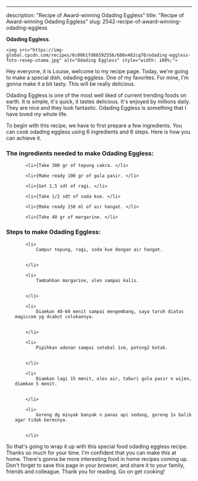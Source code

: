 ---
description: "Recipe of Award-winning Odading Eggless"
title: "Recipe of Award-winning Odading Eggless"
slug: 2542-recipe-of-award-winning-odading-eggless

<p>
	<strong>Odading Eggless</strong>. 
	
</p>
<p>
	
	<img src="https://img-global.cpcdn.com/recipes/6c0861fd86592556/680x482cq70/odading-eggless-foto-resep-utama.jpg" alt="Odading Eggless" style="width: 100%;">
	
	
</p>
<p>
	Hey everyone, it is Louise, welcome to my recipe page. Today, we're going to make a special dish, odading eggless. One of my favorites. For mine, I'm gonna make it a bit tasty. This will be really delicious.
</p>
	
<p>
	Odading Eggless is one of the most well liked of current trending foods on earth. It is simple, it's quick, it tastes delicious. It's enjoyed by millions daily. They are nice and they look fantastic. Odading Eggless is something that I have loved my whole life.
</p>
<p>
	
</p>

<p>
To begin with this recipe, we have to first prepare a few ingredients. You can cook odading eggless using 6 ingredients and 6 steps. Here is how you can achieve it.
</p>

<h3>The ingredients needed to make Odading Eggless:</h3>

<ol>
	
		<li>{Take 300 gr of tepung cakra. </li>
	
		<li>{Make ready 100 gr of gula pasir. </li>
	
		<li>{Get 1,5 sdt of ragi. </li>
	
		<li>{Take 1/2 sdt of soda kue. </li>
	
		<li>{Make ready 150 ml of air hangat. </li>
	
		<li>{Take 40 gr of margarine. </li>
	
</ol>
<p>
	
</p>

<h3>Steps to make Odading Eggless:</h3>

<ol>
	
		<li>
			Campur tepung, ragi, soda kue dengan air hangat.
			
			
		</li>
	
		<li>
			Tambahkan margarine, ulen sampai kalis.
			
			
		</li>
	
		<li>
			Diamkan 40-60 menit sampai mengembang, saya taruh diatas magiccom yg dcabut colokannya.
			
			
		</li>
	
		<li>
			Pipihkan adonan sampai setebal 1cm, potong2 kotak.
			
			
		</li>
	
		<li>
			Diamkan lagi 15 menit, oles air, taburi gula pasir n wijen, diamkan 5 menit.
			
			
		</li>
	
		<li>
			Goreng dg minyak banyak n panas api sedang, goreng 1x balik agar tidak berminya.
			
			
		</li>
	
</ol>

<p>
	
</p>

<p>
	So that's going to wrap it up with this special food odading eggless recipe. Thanks so much for your time. I'm confident that you can make this at home. There's gonna be more interesting food in home recipes coming up. Don't forget to save this page in your browser, and share it to your family, friends and colleague. Thank you for reading. Go on get cooking!
</p>
